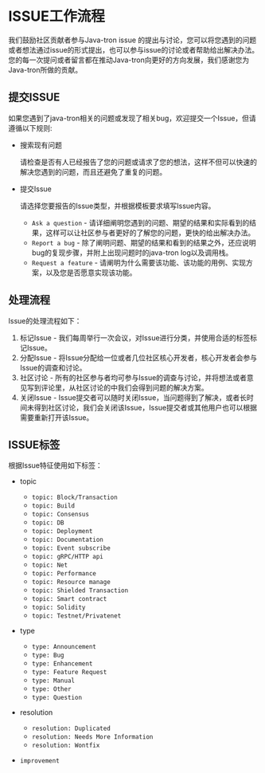 # ISSUE工作流程
我们鼓励社区贡献者参与Java-tron issue 的提出与讨论，您可以将您遇到的问题或者想法通过issue的形式提出，也可以参与issue的讨论或者帮助给出解决办法。您的每一次提问或者留言都在推动Java-tron向更好的方向发展，我们感谢您为Java-tron所做的贡献。

## 提交ISSUE
如果您遇到了java-tron相关的问题或发现了相关bug，欢迎提交一个Issue，但请遵循以下规则:

* 搜索现有问题

    请检查是否有人已经报告了您的问题或请求了您的想法，这样不但可以快速的解决您遇到的问题，而且还避免了重复的问题。
    
* 提交Issue

    请选择您要报告的Issue类型，并根据模板要求填写Issue内容。
    
    * `Ask a question` - 请详细阐明您遇到的问题、期望的结果和实际看到的结果，这样可以让社区参与者更好的了解您的问题，更快的给出解决办法。
    * `Report a bug` - 除了阐明问题、期望的结果和看到的结果之外，还应说明bug的复现步骤，并附上出现问题时的java-tron log以及调用栈。
    * `Request a feature` - 请阐明为什么需要该功能、该功能的用例、实现方案，以及您是否愿意实现该功能。



## 处理流程
Issue的处理流程如下：

1. 标记Issue - 我们每周举行一次会议，对Issue进行分类，并使用合适的标签标记Issue。
2.  分配Issue - 将Issue分配给一位或者几位社区核心开发者，核心开发者会参与Issue的调查和讨论。
3.  社区讨论 - 所有的社区参与者均可参与Issue的调查与讨论，并将想法或者意见写到评论里，从社区讨论的中我们会得到问题的解决方案。
4.  关闭Issue - Issue提交者可以随时关闭Issue，当问题得到了解决，或者长时间未得到社区讨论，我们会关闭该Issue，Issue提交者或其他用户也可以根据需要重新打开该Issue。

    
## ISSUE标签
根据Issue特征使用如下标签：

* topic
    * `topic: Block/Transaction`
    * `topic: Build`
    * `topic: Consensus`
    * `topic: DB`
    * `topic: Deployment`
    * `topic: Documentation`
    * `topic: Event subscribe`
    * `topic: gRPC/HTTP api`
    * `topic: Net`
    * `topic: Performance`
    * `topic: Resource manage`
    * `topic: Shielded Transaction`
    * `topic: Smart contract`
    * `topic: Solidity`
    * `topic: Testnet/Privatenet`
* type
    * `type: Announcement`
    * `type: Bug`
    * `type: Enhancement`
    * `type: Feature Request`
    * `type: Manual`
    * `type: Other`
    * `type: Question`

* resolution
    * `resolution: Duplicated`
    * `resolution: Needs More Information`
    * `resolution: Wontfix`
* `improvement`



